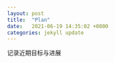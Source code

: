 ```yaml
---
layout: post
title:  "Plan"
date:   2021-06-19 14:35:02 +0800
categories: jekyll update
---
```


记录近期目标与进展